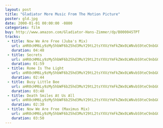 ```yaml
---
layout: post
title: "Gladiator More Music From The Motion Picture"
poster: gld.jpg
date: 2000-01-01 00:00:00 -0800
categories: film
buy: http://www.amazon.com/Gladiator-Hans-Zimmer/dp/B00004STPT
tracks:
 - title: Now We Are Free (Juba's Mix)
   url: aHR0cHM6Ly9zMy5hbWF6b25hd3MuY29tL2tsYXVzYmFkZWx0LWNvbS9teC9nbGQvMDIgTm93IFdlIEFyZSBGcmVlIChKdWJhJ3MgTWl4KS5tcDM=
   duration: 04:48
 - title: Secrets
   url: aHR0cHM6Ly9zMy5hbWF6b25hd3MuY29tL2tsYXVzYmFkZWx0LWNvbS9teC9nbGQvMDcgU2VjcmV0cy5tcDM=
   duration: 01:59
 - title: Rome Is The Light
   url: aHR0cHM6Ly9zMy5hbWF6b25hd3MuY29tL2tsYXVzYmFkZWx0LWNvbS9teC9nbGQvMDggUm9tZSBJcyBUaGUgTGlnaHQubXAz
   duration: 02:44
 - title: Busy Little Bee
   url: aHR0cHM6Ly9zMy5hbWF6b25hd3MuY29tL2tsYXVzYmFkZWx0LWNvbS9teC9nbGQvMTUgQnVzeSBMaXR0bGUgQmVlLm1wMw==
   duration: 03:48
 - title: Death Smiles At Us All
   url: aHR0cHM6Ly9zMy5hbWF6b25hd3MuY29tL2tsYXVzYmFkZWx0LWNvbS9teC9nbGQvMTYgRGVhdGggU21pbGVzIEF0IFVzIEFsbC5tcDM=
   duration: 02:30
 - title: Now We Are Free (Maximus Mix)
   url: aHR0cHM6Ly9zMy5hbWF6b25hd3MuY29tL2tsYXVzYmFkZWx0LWNvbS9teC9nbGQvMTggTm93IFdlIEFyZSBGcmVlIChNYXhpbXVzIE1peCkubXAz
   duration: 03:50
---
```

